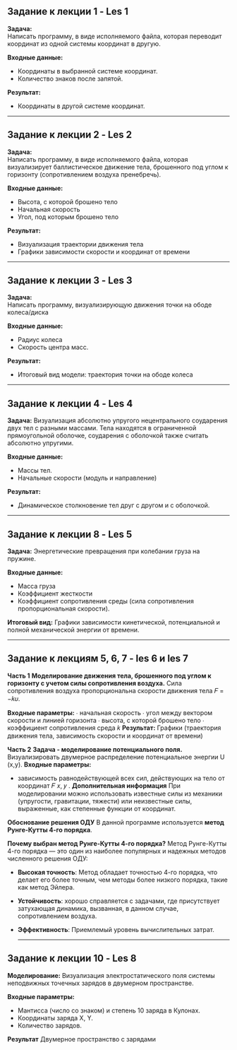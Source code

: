 
## Задание к лекции 1 - Les 1

**Задача:**  
Написать программу, в виде исполняемого файла, которая переводит координат из одной системы координат в другую.

**Входные данные:**  
- Координаты в выбранной системе координат.
- Количество знаков после запятой.
  

**Результат:**  
- Координаты в другой системе координат.

---

## Задание к лекции 2 - Les 2

**Задача:**  
Написать программу, в виде исполняемого файла, которая визуализирует баллистическое движение тела, брошенного под углом к горизонту (сопротивлением воздуха пренебречь).

**Входные данные:**  
- Высота, с которой брошено тело
- Начальная скорость
- Угол, под которым брошено тело

**Результат:**  
- Визуализация траектории движения тела
- Графики зависимости скорости и координат от времени

---

## Задание к лекции 3 - Les 3

**Задача:**  
Написать программу, визуализирующую движения точки на ободе колеса/диска

**Входные данные:**  
- Радиус колеса
- Скорость центра масс.


**Результат:**  
- Итоговый вид модели: траектория точки на ободе колеса

---

## Задание к лекции 4 - Les 4

**Задача:**
Визуализация абсолютно упругого нецентрального соударения двух тел с разными массами. 
Тела находятся в ограниченной прямоугольной оболочке, соударения с оболочкой также считать абсолютно упругими.

**Входные данные:**
- Массы тел.
- Начальные скорости (модуль и направление)

**Результат:**
- Динамическое столкновение тел друг с другом и с оболочкой.

---

## Задание к лекции 8 - Les 5

**Задача:**
Энергетические превращения при колебании груза на пружине.

**Входные данные:**
- Масса груза
- Коэффициент жесткости
- Коэффициент сопротивления среды (сила сопротивления пропорциональная скорости).

**Итоговый вид:** 
Графики зависимости кинетической, потенциальной и полной механической энергии от времени. 

---


## Задание к лекциям 5, 6, 7 - les 6 и les 7

**Часть 1**
**Моделирование движения тела, брошенного под углом к горизонту с учетом силы сопротивления воздуха.**
Сила сопротивления воздуха пропорциональна скорости движения тела 𝐹 = −𝑘𝜐. 

**Входные параметры:**
∙ начальная скорость
∙ угол между вектором скорости и линией горизонта
∙ высота, с которой брошено тело
∙ коэффициент сопротивления среда 𝑘
**Результат:** 
Графики (траектория движения тела, зависимость скорости и координат от времени)

**Часть 2** 
**Задача - моделирование потенциального поля.**
Визуализировать двумерное распределение потенциальное энергии U (x,y). 
**Входные параметры:**
- зависимость равнодействующей всех сил, действующих на тело от координат 𝐹 𝑥, 𝑦 .
**Дополнительная информация**
При моделировании можно использовать известные силы из механики (упругости, гравитации, тяжести) или неизвестные силы, выраженные, как степенные функции от координат.


**Обоснование решения ОДУ**
В данной программе используется **метод Рунге-Кутты 4-го порядка**.

**Почему выбран метод Рунге-Кутты 4-го порядка?**
Метод Рунге-Кутты 4-го порядка — это один из наиболее популярных и надежных методов численного решения ОДУ:

- **Высокая точность**: Метод обладает точностью 4-го порядка, что делает его более точным, чем методы более низкого порядка, такие как метод Эйлера.
- **Устойчивость**: хорошо справляется с задачами, где присутствует затухающая динамика, вызванная, в данном случае, сопротивлением воздуха.
- **Эффективность**: Приемлемый уровень вычислительных затрат.


  ---

## Задание к лекции 10 - Les 8
**Моделирование:**
Визуализация электростатического поля системы неподвижных точечных зарядов в двумерном пространстве.

**Входные параметры:**
- Мантисса (число со знаком) и степень 10 заряда в Кулонах.
- Координаты заряда X, Y.
- Количество зарядов.

**Результат**
Двумерное пространство с зарядами

